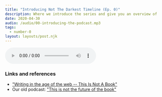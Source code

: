 ```yaml
---
title: "Introducing Not The Darkest Timeline (Ep. 0)"
description: Where we introduce the series and give you an overview of what the next few episodes will be about
date: 2020-04-30
audio: /audio/00-introducing-the-podcast.mp3
tags:
  - number-0
layout: layouts/post.njk
---
```


<audio
    controls
    src="{{ '/audio/00-introducing-the-podcast.mp3' | url }}">
        Your browser does not support the
        <code>audio</code> element.
</audio>

### Links and references

* ["Writing in the age of the web -- This Is Not A Book"](https://thisisnotabook.baldurbjarnason.com/)
* Our old podcast: ["This is not the future of the book"](https://thisisnotabook.baldurbjarnason.com/podcast/)